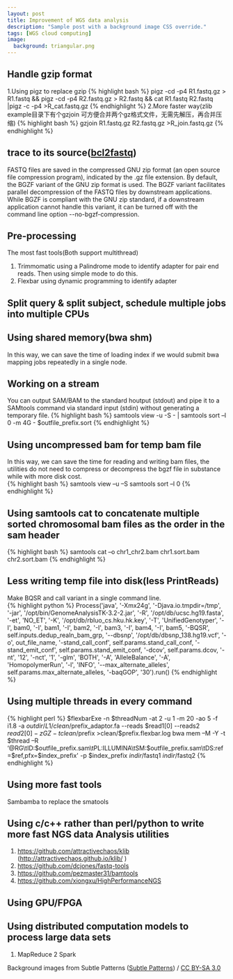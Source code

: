 ```yaml
---
layout: post
title: Improvement of WGS data analysis
description: "Sample post with a background image CSS override."
tags: [WGS cloud computing]
image:
  background: triangular.png
---
```


## Handle gzip format
1.Using pigz to replace gzip
{% highlight bash %}
pigz -cd -p4 R1.fastq.gz > R1.fastq && pigz -cd -p4 R2.fastq.gz > R2.fastq && cat R1.fastq R2.fastq |pigz -c -p4 >R_cat.fastq.gz
{% endhighlight %}
2.More faster way(zlib example目录下有个gzjoin 可方便合并两个gz格式文件，无需先解压，再合并压缩)
{% highlight bash %}
gzjoin R1.fastq.gz R2.fastq.gz >R_join.fastq.gz
{% endhighlight %}

## trace to its source([bcl2fastq](http://support.illumina.com/content/dam/illumina-support/documents/documentation/software_documentation/bcl2fastq/bcl2fastq2-v2-17-software-guide-15051736-g.pdf))

FASTQ files are saved in the compressed GNU zip format (an open source file compression program), indicated by the .gz file extension. By default, the BGZF variant of the GNU zip format is used. The BGZF variant facilitates parallel decompression of the FASTQ files by downstream applications. While BGZF is compliant with the GNU zip standard, if a downstream application cannot handle this variant, it can be turned off with the command line option --no-bgzf-compression.

## Pre-processing

The most fast tools(Both support multithread)  
1. Trimmomatic using a Palindrome mode to identify adapter for pair end reads. Then using simple mode to do this.
2. Flexbar using dynamic programming to identify adapter

## Split query & split subject, schedule multiple jobs into multiple CPUs

## Using shared memory(bwa shm)
In this way, we can save the time of loading index if we would submit bwa mapping jobs repeatedly in a single node.

## Working on a stream

You can output SAM/BAM to the standard houtput (stdout) and pipe it to a SAMtools command via standard input (stdin) without generating a temporary file. 
{% highlight bash %} 
samtools view -u -S - | samtools sort –l 0 -m 4G - $outfile_prefix.sort 
{% endhighlight %}

## Using uncompressed bam for temp bam file

In this way, we can save the time for reading and writing bam files, the utilities do not need to compress or decompress the bgzf file in substance while with more disk cost.  
{% highlight bash %} 
samtools view –u –S
samtools sort –l 0
{% endhighlight %}

## Using samtools cat to concatenate multiple sorted chromosomal bam files as the order in the sam header
{% highlight bash %} 
samtools cat –o chr1_chr2.bam chr1.sort.bam chr2.sort.bam
{% endhighlight %}

## Less writing temp file into disk(less PrintReads)

Make BQSR and call variant in a single command line.  
{% highlight python %} 
Process('java', '-Xmx24g', '-Djava.io.tmpdir=/tmp', '-jar', '/opt/bin/GenomeAnalysisTK-3.2-2.jar', '-R', '/opt/db/ucsc.hg19.fasta', '-et', 'NO_ET', '-K', '/opt/db/rbluo_cs.hku.hk.key', '-T', 'UnifiedGenotyper', '-I', bam0, '-I', bam1, '-I', bam2, '-I', bam3, '-I', bam4, '-I', bam5, '-BQSR', self.inputs.dedup_realn_bam_grp, '--dbsnp', '/opt/db/dbsnp_138.hg19.vcf', '-o', out_file_name, '-stand_call_conf', self.params.stand_call_conf, '-stand_emit_conf', self.params.stand_emit_conf, '-dcov', self.params.dcov, '-nt', '12', '-nct', '1', '-glm', 'BOTH', '-A', 'AlleleBalance', '-A', 'HomopolymerRun', '-l', 'INFO', '--max_alternate_alleles', self.params.max_alternate_alleles, '-baqGOP', '30').run() 
{% endhighlight %}

## Using multiple threads in every command
{% highlight perl %} 
$flexbarExe -n $threadNum -at 2 -u 1 -m 20 -ao 5 -f i1.8 -a $outdir/L1/clean/$prefix\_adaptor.fa --reads $read1[0] --reads2 $read2[0] -z GZ -t clean/$prefix >clean/$prefix.flexbar.log
bwa mem –M -Y  -t $thread –R ‘@RG\tID:$outfile_prefix.sam\tPL:ILLUMINA\tSM:$outfile_prefix.sam\tDS:ref=$ref,pfx=$index_prefix' -p $index_prefix $indir/$fastq1 $indir/$fastq2
{% endhighlight %}

## Using more fast tools

Sambamba to replace the smatools

## Using c/c++ rather than perl/python to write more fast NGS data Analysis utilities
1. https://github.com/attractivechaos/klib (http://attractivechaos.github.io/klib/ )
2. https://github.com/dcjones/fastq-tools 
3. https://github.com/pezmaster31/bamtools 
4. https://github.com/xiongxu/HighPerformanceNGS

## Using GPU/FPGA

## Using distributed computation models to process large data sets
1. MapReduce
2 Spark

<div xmlns:cc="http://creativecommons.org/ns#" xmlns:dct="http://purl.org/dc/terms/" about="http://subtlepatterns.com" class="notice">Background images from <span property="dct:title">Subtle Patterns</span> (<a rel="cc:attributionURL" property="cc:attributionName" href="http://subtlepatterns.com">Subtle Patterns</a>) / <a rel="license" href="http://creativecommons.org/licenses/by-sa/3.0/">CC BY-SA 3.0</a></div>